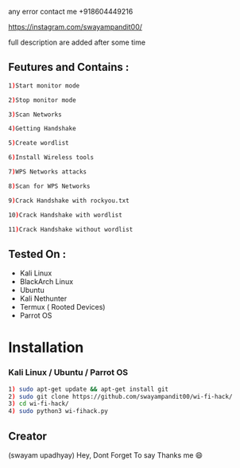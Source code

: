 any error contact me +918604449216

https://instagram.com/swayampandit00/


full description are added after some time

## Feutures and Contains :


```bash 
1)Start monitor mode

2)Stop monitor mode

3)Scan Networks   

4)Getting Handshake

5)Create wordlist

6)Install Wireless tools                  

7)WPS Networks attacks 

8)Scan for WPS Networks

9)Crack Handshake with rockyou.txt

10)Crack Handshake with wordlist

11)Crack Handshake without wordlist
```

## Tested On :

* Kali Linux
* BlackArch Linux
* Ubuntu
* Kali Nethunter
* Termux ( Rooted Devices)
* Parrot OS


# Installation


### Kali Linux / Ubuntu / Parrot OS

```bash
1) sudo apt-get update && apt-get install git
2) sudo git clone https://github.com/swayampandit00/wi-fi-hack/
3) cd wi-fi-hack/
4) sudo python3 wi-fihack.py
```

## Creator

(swayam upadhyay) Hey, Dont Forget To say Thanks me :smile:
